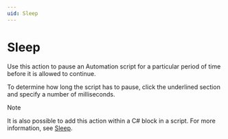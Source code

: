 ```yaml
---
uid: Sleep
---
```


# Sleep

Use this action to pause an Automation script for a particular period of time before it is allowed to continue.

To determine how long the script has to pause, click the underlined section and specify a number of milliseconds.

> [!NOTE]
> It is also possible to add this action within a C# block in a script. For more information, see [Sleep](xref:Skyline.DataMiner.Automation.Engine#Skyline_DataMiner_Automation_Engine_Sleep_System_Int32_).
